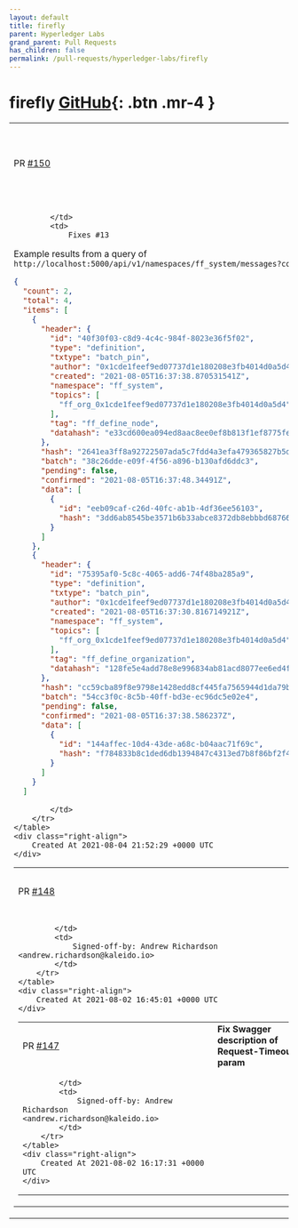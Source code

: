 ```yaml
---
layout: default
title: firefly
parent: Hyperledger Labs
grand_parent: Pull Requests
has_children: false
permalink: /pull-requests/hyperledger-labs/firefly
---
```


# firefly <span class="fs-3 right-align">[GitHub](https://github.com/hyperledger-labs/firefly){: .btn .mr-4 }</span>


<div>
    <table>
        <tr>
            <td>
                PR <a href="https://github.com/hyperledger-labs/firefly/pull/150" class=".btn">#150</a>
            </td>
            <td>
                <b>
                    Add optional counts to all filtered collection queries
                </b>
            </td>
        </tr>
        <tr>
            <td>
                
            </td>
            <td>
                Fixes #13 

Example results from a query of `http://localhost:5000/api/v1/namespaces/ff_system/messages?count&limit=2`

```json
{
  "count": 2,
  "total": 4,
  "items": [
    {
      "header": {
        "id": "40f30f03-c8d9-4c4c-984f-8023e36f5f02",
        "type": "definition",
        "txtype": "batch_pin",
        "author": "0x1cde1feef9ed07737d1e180208e3fb4014d0a5d4",
        "created": "2021-08-05T16:37:38.870531541Z",
        "namespace": "ff_system",
        "topics": [
          "ff_org_0x1cde1feef9ed07737d1e180208e3fb4014d0a5d4"
        ],
        "tag": "ff_define_node",
        "datahash": "e33cd600ea094ed8aac8ee0ef8b813f1ef8775fe15d95c2d00a512fef31d59b6"
      },
      "hash": "2641ea3ff8a92722507ada5c7fdd4a3efa479365827b5dd059588494e646ec74",
      "batch": "38c26dde-e09f-4f56-a896-b130afd6ddc3",
      "pending": false,
      "confirmed": "2021-08-05T16:37:48.34491Z",
      "data": [
        {
          "id": "eeb09caf-c26d-40fc-ab1b-4df36ee56103",
          "hash": "3dd6ab8545be3571b6b33abce8372db8ebbbd68766bf66d4e0211dbbc6788698"
        }
      ]
    },
    {
      "header": {
        "id": "75395af0-5c8c-4065-add6-74f48ba285a9",
        "type": "definition",
        "txtype": "batch_pin",
        "author": "0x1cde1feef9ed07737d1e180208e3fb4014d0a5d4",
        "created": "2021-08-05T16:37:30.816714921Z",
        "namespace": "ff_system",
        "topics": [
          "ff_org_0x1cde1feef9ed07737d1e180208e3fb4014d0a5d4"
        ],
        "tag": "ff_define_organization",
        "datahash": "128fe5e4add78e8e996834ab81acd8077ee6ed4ff37a0c9a948e142dae365377"
      },
      "hash": "cc59cba89f8e9798e1428edd8cf445fa7565944d1da79b99384ffbd808640819",
      "batch": "54cc3f0c-8c5b-40ff-bd3e-ec96dc5e02e4",
      "pending": false,
      "confirmed": "2021-08-05T16:37:38.586237Z",
      "data": [
        {
          "id": "144affec-10d4-43de-a68c-b04aac71f69c",
          "hash": "f784833b8c1ded6db1394847c4313ed7b8f86bf2f47217a1d178bd4f08370a90"
        }
      ]
    }
  ]
```
            </td>
        </tr>
    </table>
    <div class="right-align">
        Created At 2021-08-04 21:52:29 +0000 UTC
    </div>
</div>

<div>
    <table>
        <tr>
            <td>
                PR <a href="https://github.com/hyperledger-labs/firefly/pull/148" class=".btn">#148</a>
            </td>
            <td>
                <b>
                    Don't pollute go.mod when running "make test"
                </b>
            </td>
        </tr>
        <tr>
            <td>
                
            </td>
            <td>
                Signed-off-by: Andrew Richardson <andrew.richardson@kaleido.io>
            </td>
        </tr>
    </table>
    <div class="right-align">
        Created At 2021-08-02 16:45:01 +0000 UTC
    </div>
</div>

<div>
    <table>
        <tr>
            <td>
                PR <a href="https://github.com/hyperledger-labs/firefly/pull/147" class=".btn">#147</a>
            </td>
            <td>
                <b>
                    Fix Swagger description of Request-Timeout param
                </b>
            </td>
        </tr>
        <tr>
            <td>
                
            </td>
            <td>
                Signed-off-by: Andrew Richardson <andrew.richardson@kaleido.io>
            </td>
        </tr>
    </table>
    <div class="right-align">
        Created At 2021-08-02 16:17:31 +0000 UTC
    </div>
</div>

